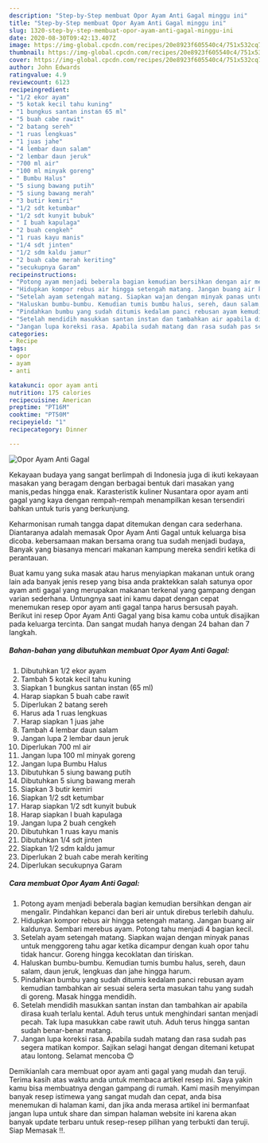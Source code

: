 ```yaml
---
description: "Step-by-Step membuat Opor Ayam Anti Gagal minggu ini"
title: "Step-by-Step membuat Opor Ayam Anti Gagal minggu ini"
slug: 1320-step-by-step-membuat-opor-ayam-anti-gagal-minggu-ini
date: 2020-08-30T09:42:13.407Z
image: https://img-global.cpcdn.com/recipes/20e8923f605540c4/751x532cq70/opor-ayam-anti-gagal-foto-resep-utama.jpg
thumbnail: https://img-global.cpcdn.com/recipes/20e8923f605540c4/751x532cq70/opor-ayam-anti-gagal-foto-resep-utama.jpg
cover: https://img-global.cpcdn.com/recipes/20e8923f605540c4/751x532cq70/opor-ayam-anti-gagal-foto-resep-utama.jpg
author: John Edwards
ratingvalue: 4.9
reviewcount: 6123
recipeingredient:
- "1/2 ekor ayam"
- "5 kotak kecil tahu kuning"
- "1 bungkus santan instan 65 ml"
- "5 buah cabe rawit"
- "2 batang sereh"
- "1 ruas lengkuas"
- "1 juas jahe"
- "4 lembar daun salam"
- "2 lembar daun jeruk"
- "700 ml air"
- "100 ml minyak goreng"
- " Bumbu Halus"
- "5 siung bawang putih"
- "5 siung bawang merah"
- "3 butir kemiri"
- "1/2 sdt ketumbar"
- "1/2 sdt kunyit bubuk"
- " I buah kapulaga"
- "2 buah cengkeh"
- "1 ruas kayu manis"
- "1/4 sdt jinten"
- "1/2 sdm kaldu jamur"
- "2 buah cabe merah keriting"
- "secukupnya Garam"
recipeinstructions:
- "Potong ayam menjadi beberala bagian kemudian bersihkan dengan air mengalir. Pindahkan kepanci dan beri air untuk direbus terlebih dahulu."
- "Hidupkan kompor rebus air hingga setengah matang. Jangan buang air kaldunya. Sembari merebus ayam. Potong tahu menjadi 4 bagian kecil."
- "Setelah ayam setengah matang. Siapkan wajan dengan minyak panas untuk menggoreng tahu agar ketika dicampur dengan kuah opor tahu tidak hancur. Goreng hingga kecoklatan dan tiriskan."
- "Haluskan bumbu-bumbu. Kemudian tumis bumbu halus, sereh, daun salam, daun jeruk, lengkuas dan jahe hingga harum."
- "Pindahkan bumbu yang sudah ditumis kedalam panci rebusan ayam kemudian tambahkan air sesuai selera serta masukan tahu yang sudah di goreng. Masak hingga mendidih."
- "Setelah mendidih masukkan santan instan dan tambahkan air apabila dirasa kuah terlalu kental. Aduh terus untuk menghindari santan menjadi pecah. Tak lupa masukkan cabe rawit utuh. Aduh terus hingga santan sudah benar-benar matang."
- "Jangan lupa koreksi rasa. Apabila sudah matang dan rasa sudah pas segera matikan kompor. Sajikan selagi hangat dengan ditemani ketupat atau lontong. Selamat mencoba 😊"
categories:
- Recipe
tags:
- opor
- ayam
- anti

katakunci: opor ayam anti 
nutrition: 175 calories
recipecuisine: American
preptime: "PT16M"
cooktime: "PT50M"
recipeyield: "1"
recipecategory: Dinner

---
```



![Opor Ayam Anti Gagal](https://img-global.cpcdn.com/recipes/20e8923f605540c4/751x532cq70/opor-ayam-anti-gagal-foto-resep-utama.jpg)

Kekayaan budaya yang sangat berlimpah di Indonesia juga di ikuti kekayaan masakan yang beragam dengan berbagai bentuk dari masakan yang manis,pedas hingga enak. Karasteristik kuliner Nusantara opor ayam anti gagal yang kaya dengan rempah-rempah menampilkan kesan tersendiri bahkan untuk turis yang berkunjung.


Keharmonisan rumah tangga dapat ditemukan dengan cara sederhana. Diantaranya adalah memasak Opor Ayam Anti Gagal untuk keluarga bisa dicoba. kebersamaan makan bersama orang tua sudah menjadi budaya, Banyak yang biasanya mencari makanan kampung mereka sendiri ketika di perantauan.



Buat kamu yang suka masak atau harus menyiapkan makanan untuk orang lain ada banyak jenis resep yang bisa anda praktekkan salah satunya opor ayam anti gagal yang merupakan makanan terkenal yang gampang dengan varian sederhana. Untungnya saat ini kamu dapat dengan cepat menemukan resep opor ayam anti gagal tanpa harus bersusah payah.
Berikut ini resep Opor Ayam Anti Gagal yang bisa kamu coba untuk disajikan pada keluarga tercinta. Dan sangat mudah hanya dengan 24 bahan dan 7 langkah.


<!--inarticleads1-->

##### Bahan-bahan yang dibutuhkan membuat Opor Ayam Anti Gagal:

1. Dibutuhkan 1/2 ekor ayam
1. Tambah 5 kotak kecil tahu kuning
1. Siapkan 1 bungkus santan instan (65 ml)
1. Harap siapkan 5 buah cabe rawit
1. Diperlukan 2 batang sereh
1. Harus ada 1 ruas lengkuas
1. Harap siapkan 1 juas jahe
1. Tambah 4 lembar daun salam
1. Jangan lupa 2 lembar daun jeruk
1. Diperlukan 700 ml air
1. Jangan lupa 100 ml minyak goreng
1. Jangan lupa  Bumbu Halus
1. Dibutuhkan 5 siung bawang putih
1. Dibutuhkan 5 siung bawang merah
1. Siapkan 3 butir kemiri
1. Siapkan 1/2 sdt ketumbar
1. Harap siapkan 1/2 sdt kunyit bubuk
1. Harap siapkan  I buah kapulaga
1. Jangan lupa 2 buah cengkeh
1. Dibutuhkan 1 ruas kayu manis
1. Dibutuhkan 1/4 sdt jinten
1. Siapkan 1/2 sdm kaldu jamur
1. Diperlukan 2 buah cabe merah keriting
1. Diperlukan secukupnya Garam




<!--inarticleads2-->

##### Cara membuat  Opor Ayam Anti Gagal:

1. Potong ayam menjadi beberala bagian kemudian bersihkan dengan air mengalir. Pindahkan kepanci dan beri air untuk direbus terlebih dahulu.
1. Hidupkan kompor rebus air hingga setengah matang. Jangan buang air kaldunya. Sembari merebus ayam. Potong tahu menjadi 4 bagian kecil.
1. Setelah ayam setengah matang. Siapkan wajan dengan minyak panas untuk menggoreng tahu agar ketika dicampur dengan kuah opor tahu tidak hancur. Goreng hingga kecoklatan dan tiriskan.
1. Haluskan bumbu-bumbu. Kemudian tumis bumbu halus, sereh, daun salam, daun jeruk, lengkuas dan jahe hingga harum.
1. Pindahkan bumbu yang sudah ditumis kedalam panci rebusan ayam kemudian tambahkan air sesuai selera serta masukan tahu yang sudah di goreng. Masak hingga mendidih.
1. Setelah mendidih masukkan santan instan dan tambahkan air apabila dirasa kuah terlalu kental. Aduh terus untuk menghindari santan menjadi pecah. Tak lupa masukkan cabe rawit utuh. Aduh terus hingga santan sudah benar-benar matang.
1. Jangan lupa koreksi rasa. Apabila sudah matang dan rasa sudah pas segera matikan kompor. Sajikan selagi hangat dengan ditemani ketupat atau lontong. Selamat mencoba 😊




Demikianlah cara membuat opor ayam anti gagal yang mudah dan teruji. Terima kasih atas waktu anda untuk membaca artikel resep ini. Saya yakin kamu bisa membuatnya dengan gampang di rumah. Kami masih menyimpan banyak resep istimewa yang sangat mudah dan cepat, anda bisa menemukan di halaman kami, dan jika anda merasa artikel ini bermanfaat jangan lupa untuk share dan simpan halaman website ini karena akan banyak update terbaru untuk resep-resep pilihan yang terbukti dan teruji. Siap Memasak !!. 
